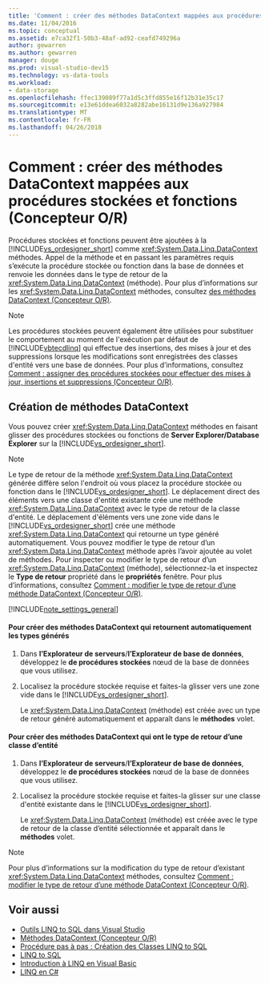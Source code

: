 ```yaml
---
title: 'Comment : créer des méthodes DataContext mappées aux procédures stockées et fonctions (Concepteur O-R)'
ms.date: 11/04/2016
ms.topic: conceptual
ms.assetid: e7ca32f1-50b3-48af-ad92-ceafd749296a
author: gewarren
ms.author: gewarren
manager: douge
ms.prod: visual-studio-dev15
ms.technology: vs-data-tools
ms.workload:
- data-storage
ms.openlocfilehash: ffec139089f77a1d5c3ffd855e16f12b31e35c17
ms.sourcegitcommit: e13e61ddea6032a8282abe16131d9e136a927984
ms.translationtype: MT
ms.contentlocale: fr-FR
ms.lasthandoff: 04/26/2018
---
```

# <a name="how-to-create-datacontext-methods-mapped-to-stored-procedures-and-functions-or-designer"></a>Comment : créer des méthodes DataContext mappées aux procédures stockées et fonctions (Concepteur O/R)
Procédures stockées et fonctions peuvent être ajoutées à la [!INCLUDE[vs_ordesigner_short](../data-tools/includes/vs_ordesigner_short_md.md)] comme <xref:System.Data.Linq.DataContext> méthodes. Appel de la méthode et en passant les paramètres requis s’exécute la procédure stockée ou fonction dans la base de données et renvoie les données dans le type de retour de la <xref:System.Data.Linq.DataContext> (méthode). Pour plus d’informations sur les <xref:System.Data.Linq.DataContext> méthodes, consultez [des méthodes DataContext (Concepteur O/R)](../data-tools/datacontext-methods-o-r-designer.md).

> [!NOTE]
>  Les procédures stockées peuvent également être utilisées pour substituer le comportement au moment de l'exécution par défaut de [!INCLUDE[vbtecdlinq](../data-tools/includes/vbtecdlinq_md.md)] qui effectue des insertions, des mises à jour et des suppressions lorsque les modifications sont enregistrées des classes d'entité vers une base de données. Pour plus d’informations, consultez [Comment : assigner des procédures stockées pour effectuer des mises à jour, insertions et suppressions (Concepteur O/R)](../data-tools/how-to-assign-stored-procedures-to-perform-updates-inserts-and-deletes-o-r-designer.md).

## <a name="creating-datacontext-methods"></a>Création de méthodes DataContext
 Vous pouvez créer <xref:System.Data.Linq.DataContext> méthodes en faisant glisser des procédures stockées ou fonctions de **Server Explorer/Database Explorer** sur la [!INCLUDE[vs_ordesigner_short](../data-tools/includes/vs_ordesigner_short_md.md)].

> [!NOTE]
>  Le type de retour de la méthode <xref:System.Data.Linq.DataContext> générée diffère selon l'endroit où vous placez la procédure stockée ou fonction dans le [!INCLUDE[vs_ordesigner_short](../data-tools/includes/vs_ordesigner_short_md.md)]. Le déplacement direct des éléments vers une classe d'entité existante crée une méthode <xref:System.Data.Linq.DataContext> avec le type de retour de la classe d'entité. Le déplacement d'éléments vers une zone vide dans le [!INCLUDE[vs_ordesigner_short](../data-tools/includes/vs_ordesigner_short_md.md)] crée une méthode <xref:System.Data.Linq.DataContext> qui retourne un type généré automatiquement. Vous pouvez modifier le type de retour d’un <xref:System.Data.Linq.DataContext> méthode après l’avoir ajoutée au volet de méthodes. Pour inspecter ou modifier le type de retour d’un <xref:System.Data.Linq.DataContext> (méthode), sélectionnez-la et inspectez le **Type de retour** propriété dans le **propriétés** fenêtre. Pour plus d’informations, consultez [Comment : modifier le type de retour d’une méthode DataContext (Concepteur O/R)](../data-tools/how-to-change-the-return-type-of-a-datacontext-method-o-r-designer.md).

[!INCLUDE[note_settings_general](../data-tools/includes/note_settings_general_md.md)]

#### <a name="to-create-datacontext-methods-that-return-automatically-generated-types"></a>Pour créer des méthodes DataContext qui retournent automatiquement les types générés

1.  Dans **l’Explorateur de serveurs**/**l’Explorateur de base de données**, développez le **de procédures stockées** nœud de la base de données que vous utilisez.

2.  Localisez la procédure stockée requise et faites-la glisser vers une zone vide dans le [!INCLUDE[vs_ordesigner_short](../data-tools/includes/vs_ordesigner_short_md.md)].

     Le <xref:System.Data.Linq.DataContext> (méthode) est créée avec un type de retour généré automatiquement et apparaît dans le **méthodes** volet.

#### <a name="to-create-datacontext-methods-that-have-the-return-type-of-an-entity-class"></a>Pour créer des méthodes DataContext qui ont le type de retour d’une classe d’entité

1.  Dans **l’Explorateur de serveurs**/**l’Explorateur de base de données**, développez le **de procédures stockées** nœud de la base de données que vous utilisez.

2.  Localisez la procédure stockée requise et faites-la glisser sur une classe d'entité existante dans le [!INCLUDE[vs_ordesigner_short](../data-tools/includes/vs_ordesigner_short_md.md)].

     Le <xref:System.Data.Linq.DataContext> (méthode) est créée avec le type de retour de la classe d’entité sélectionnée et apparaît dans le **méthodes** volet.

> [!NOTE]
>  Pour plus d’informations sur la modification du type de retour d’existant <xref:System.Data.Linq.DataContext> méthodes, consultez [Comment : modifier le type de retour d’une méthode DataContext (Concepteur O/R)](../data-tools/how-to-change-the-return-type-of-a-datacontext-method-o-r-designer.md).

## <a name="see-also"></a>Voir aussi

- [Outils LINQ to SQL dans Visual Studio](../data-tools/linq-to-sql-tools-in-visual-studio2.md)
- [Méthodes DataContext (Concepteur O/R)](../data-tools/datacontext-methods-o-r-designer.md)
- [Procédure pas à pas : Création des Classes LINQ to SQL](how-to-create-linq-to-sql-classes-mapped-to-tables-and-views-o-r-designer.md)
- [LINQ to SQL](/dotnet/framework/data/adonet/sql/linq/index)
- [Introduction à LINQ en Visual Basic](/dotnet/visual-basic/programming-guide/language-features/linq/introduction-to-linq)
- [LINQ en C#](/dotnet/csharp/linq/linq-in-csharp)